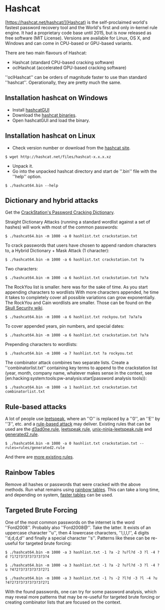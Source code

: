 # Hashcat

[https://hashcat.net/hashcat/](Hashcat) is the self-proclaimed world's fastest password recovery tool and the World's first and only in-kernel rule engine. It had a proprietary code base until 2015, but is now released as free software (MIT License). Versions are available for Linux, OS X, and Windows and can come in CPU-based or GPU-based variants.

There are two main flavours of Hashcat:

* Hashcat (standard CPU-based cracking software)
* oclHashcat (accelerated GPU-based cracking software)

''oclHashcat'' can be orders of magnitude faster to use than standard ''hashcat''. Operationally, they are pretty much the same.

## Installation hashcat on Windows

* Install [hashcatGUI](https://hashkiller.co.uk/hashcat-gui.aspx)
* Download the [hashcat binaries](https://hashcat.net/hashcat/).
* Open hashcatGUI and load the binary.

## Installation hashcat on Linux

* Check version number or download from the [hashcat site](https://hashcat.net/hashcat/).
```
$ wget http://hashcat.net/files/hashcat-x.x.x.xz
```
* Unpack it.
* Go into the unpacked hashcat directory and start de ''.bin'' file with the ''help'' option.

```
$ ./hashcat64.bin --help
```

## Dictionary and hybrid attacks

Get the [CrackStation's Password Cracking Dictionary](https://crackstation.net/buy-crackstation-wordlist-password-cracking-dictionary.htm).

Straight Dictionary Attacks (running a standard wordlist against a set of hashes) will work with most of the common passwords:

    $ ./hashcat64.bin -m 1000 -a 0 hashlist.txt crackstation.txt

To crack passwords that users have chosen to append random characters to, a Hybrid Dictionary + Mask Attack (1 character):

    $ ./hashcat64.bin -m 1000 -a 6 hashlist.txt crackstation.txt ?a

Two characters:

    $ ./hashcat64.bin -m 1000 -a 6 hashlist.txt crackstation.txt ?a?a

The RockYou list is smaller. here was for the sake of time. As you start appending characters to wordlists  With more characters appended, he time it takes to completely cover all possible variations can grow exponentially. The RockYou and Cain wordlists are smaller. Those can be found on the [Skull Security wiki](https://wiki.skullsecurity.org/Passwords). 

    $ ./hashcat64.bin -m 1000 -a 6 hashlist.txt rockyou.txt ?a?a?a

To cover appended years, pin numbers, and special dates:

    $ ./hashcat64.bin -m 1000 -a 6 hashlist.txt crackstation.txt ?a?a

Prepending characters to wordlists:

    $ ./hashcat64.bin -m 1000 -a 7 hashlist.txt ?a rockyou.txt

The combinator attack combines two separate lists. Create a ''combinatorlist.txt'' containing key terms to append to the crackstation list (year, month, company name, whatever makes sense in the context, see [en:hacking:system:tools:pw-analysis:start|password analysis tools)):

    $ ./hashcat64.bin -m 1000 -a 1 hashlist.txt crackstation.txt combinatorlist.txt

## Rule-based attacks

A lot of people use [leetspeak](http://www.robertecker.com/hp/research/leet-converter.php), where an ''O'' is replaced by a ''0'', an ''E'' by ''3'', etc. and a [rule-based attack](https://www.4armed.com/blog/hashcat-rule-based-attack/) may deliver. Existing rules that can be used are the [d3ad0ne.rule](https://github.com/hashcat/hashcat/blob/master/rules/d3ad0ne.rule), [leetspeak rule](https://github.com/hashcat/hashcat/blob/master/rules/leetspeak.rule), [unix-ninja-leetspeak.rule](https://github.com/hashcat/hashcat/blob/master/rules/unix-ninja-leetspeak.rule) and [generated2.rule](https://github.com/hashcat/hashcat/blob/master/rules/generated2.rule). 

    $ ./hashcat64.bin -m 1000 -a 0 hashlist.txt crackstation.txt --rules=rules/generated2.rule

And there are [more existing rules](https://github.com/hashcat/hashcat/tree/master/rules).

## Rainbow Tables

Remove all hashes or passwords that were cracked with the above methods. Run what remains using [rainbow tables](http://project-rainbowcrack.com/). This can take a long time, and depending on system, [faster tables](http://project-rainbowcrack.com/table.htm) can be used.

## Targeted Brute Forcing

One of the most common passwords on the internet is the word ''Ford2008''. Probably also ''Ford2008@''. Take the latter. It exists of an uppercase character ''u'', then 4 lowercase characters, ''l,l,l,l'', 4 digits ''d,d,d,d'' and finally a special character ''s''. Patterns like these can be re-useful for targeted brute forcing:

    $ ./hashcat64.bin -m 1000 -a 3 hashlist.txt -1 ?a -2 ?u?l?d -3 ?l -4 ?d ?1?2?3?3?3?3?3?3?4

    $ ./hashcat64.bin -m 1000 -a 3 hashlist.txt -1 ?a -2 ?u?l?d -3 ?l -4 ?u ?4?2?3?3?3?3?3?2?1

    $ ./hashcat64.bin -m 1000 -a 3 hashlist.txt -1 ?s -2 ?l?d -3 ?l -4 ?u ?4?2?3?3?3?3?3?3?2?1

With the found passwords, one can try for some password analysis, which may reveal more patterns that may be re-useful for targeted brute forcing or creating combinator lists that are focused on the context.
